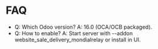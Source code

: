 # FAQ

- Q: Which Odoo version? A: 16.0 (OCA/OCB packaged).
- Q: How to enable? A: Start server with --addon website_sale_delivery_mondialrelay or install in UI.
